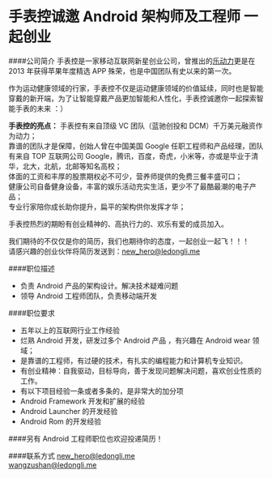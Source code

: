 手表控诚邀 Android 架构师及工程师 一起创业
==========  
####公司简介
手表控是一家移动互联网新星创业公司，曾推出的[乐动力](www.ledongli.cn)更是在 2013 年获得苹果年度精选 APP 殊荣，也是中国团队有史以来的第一次。  

作为运动健康领域的行家，手表控不仅是运动健康领域的价值延续，同时也是智能穿戴的新开端，为了让智能穿戴产品更加智能和人性化，手表控诚邀你一起探索智能手表的未来 ：）  

**手表控的亮点：**
手表控有来自顶级 VC 团队（蓝驰创投和 DCM）千万美元融资作为动力；  
靠谱的团队才是保障，创始人曾在中国美国 Google 任职工程师和产品经理，团队有来自 TOP 互联网公司 Google，腾讯，百度，奇虎，小米等，亦或是毕业于清华，北大，北航，北邮等知名高校；  
体面的工资和丰厚的股票期权必不可少，营养师提供的免费三餐丰盛可口；  
健康公司自备健身设备，丰富的娱乐活动充实生活，更少不了最酷最潮的电子产品；  
专业行家陪你成长助你提升，扁平的架构供你发挥才华；  

手表控热烈的期盼有创业精神的、高执行力的、欢乐有爱的成员加入。  

我们期待的不仅仅是你的简历，我们也期待你的态度，一起创业一起飞！！！  
请感兴趣的创业伙伴将简历发送到：[new_hero@ledongli.me](mailto:new_hero@ledongli.me)

####职位描述
- 负责 Android 产品的架构设计。解决技术疑难问题
- 领导 Android 工程师团队，负责移动端开发

####职位要求
- 五年以上的互联网行业工作经验
- 烂熟 Android 开发，研发过多个 Android 产品 ，有兴趣在 Android wear 领域；
- 是靠谱的工程师，有过硬的技术，有扎实的编程能力和计算机专业知识。 
- 有创业精神：自我驱动，目标导向，善于发现问题解决问题，喜欢创业性质的工作。
- 有以下项目经验一条或者多条的，是非常大的加分项
- Android Framework 开发和扩展的经验
- Android Launcher 的开发经验
- Android Rom 的开发经验

####另有 Android 工程师职位也欢迎投递简历！  

####联系方式
[new_hero@ledongli.me](mailto:new_hero@ledongli.me)  
[wangzushan@ledongli.me](mailto:wangzushan@ledongli.me)  
